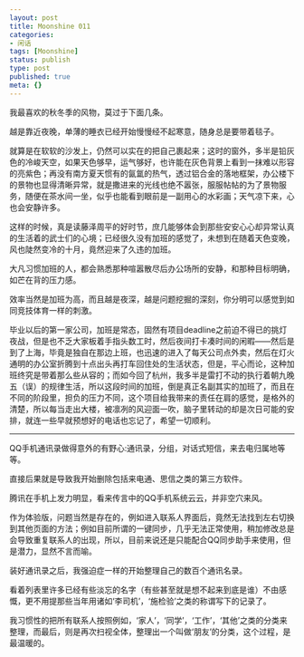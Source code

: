 ```yaml
---
layout: post
title: Moonshine 011
categories:
- 闲话
tags: [Moonshine]
status: publish
type: post
published: true
meta: {}
---
```


我最喜欢的秋冬季的风物，莫过于下面几条。

越是靠近夜晚，单薄的睡衣已经开始慢慢经不起寒意，随身总是要带着毯子。

就算是在软软的沙发上，仍然可以实在的把自己裹起来；这时的窗外，多半是铅灰色的冷峻天空，如果天色够早，运气够好，也许能在灰色背景上看到一抹难以形容的亮紫色；再没有南方夏天惯有的氤氲的热气，透过铝合金的落地框架，办公楼下的景物也显得清晰异常，就是撒进来的光线也绝不嚣张，服服帖帖的为了景物服务，随便在茶水间一坐，似乎也能看到眼前是一副用心的水彩画；天气凉下来，心也会安静许多。

这样的时候，真是读藤泽周平的好时节，庶几能够体会到那些安安心心却异常认真的生活着的武士们的心境；已经很久没有加班的感觉了，未想到在随着天色变晚，风也陡然变冷的十月，竟然迎来了久违的加班。

大凡习惯加班的人，都会熟悉那种喧嚣散尽后办公场所的安静，和那种目标明确，如芒在背的压力感。

效率当然是加班为高，而且越是夜深，越是问题挖掘的深刻，你分明可以感觉到如同竞技体育一样的刺激。

毕业以后的第一家公司，加班是常态，固然有项目deadline之前迫不得已的挑灯夜战，但是也不乏大家板着手指头数工时，然后夜间打卡凑时间的闲暇——然后是到了上海，毕竟是独自在那边上班，也迅速的进入了每天公司点外卖，然后在灯火通明的办公室折腾到十点出头再打车回住处的生活状态，但是，平心而论，这种加班终究是带着那么些从容的；而如今回了杭州，我多半是雷打不动的执行着朝九晚五（误）的规律生活，所以这段时间的加班，倒是真正名副其实的加班了，而且在不同的阶段里，担负的压力不同，这个项目给我带来的责任在肩的感觉，是格外的清楚，所以每当走出大楼，被凛冽的风迎面一吹，脑子里转动的却是次日可能的安排，就连一些早就预想好的电话也忘记了，希望一切顺利。

----

QQ手机通讯录做得意外的有野心:通讯录，分组，对话式短信，来去电归属地等等。

直接后果就是导致我开始删除包括来电通、思信之类的第三方软件。

腾讯在手机上发力明显，看来传言中的QQ手机系统云云，并非空穴来风。

作为体验版，问题当然是存在的，例如进入联系人界面后，竟然无法找到左右切换到其他页面的方法；例如目前所谓的一键同步，几乎无法正常使用，稍加修改总是会导致重复联系人的出现，所以，目前来说还是只能配合QQ同步助手来使用，但是潜力，显然不言而喻。

装好通讯录之后，我强迫症一样的开始整理自己的数百个通讯名录。

看着列表里许多已经有些淡忘的名字（有些甚至就是想不起来到底是谁）不由感慨，更不用提那些当年用诸如‘李司机’，‘施检验’之类的称谓写下的记录了。

我习惯性的把所有联系人按照例如，‘家人’，‘同学’，‘工作’，‘其他’之类的分类来整理，而最后，则是再次扫视全体，整理出一个叫做‘朋友’的分类，这个过程，是最温暖的。


